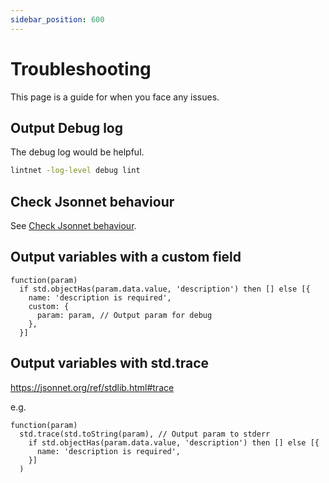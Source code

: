 ```yaml
---
sidebar_position: 600
---
```


# Troubleshooting

This page is a guide for when you face any issues.

## Output Debug log

The debug log would be helpful.

```sh
lintnet -log-level debug lint
```

## Check Jsonnet behaviour

See [Check Jsonnet behaviour](learn-jsonnet.md#check-jsonnet-behaviour).

## Output variables with a custom field

```jsonnet
function(param)
  if std.objectHas(param.data.value, 'description') then [] else [{
    name: 'description is required',
    custom: {
      param: param, // Output param for debug
    },
  }]
```

## Output variables with std.trace

https://jsonnet.org/ref/stdlib.html#trace

e.g.

```jsonnet
function(param)
  std.trace(std.toString(param), // Output param to stderr
    if std.objectHas(param.data.value, 'description') then [] else [{
      name: 'description is required',
    }]
  )
```
